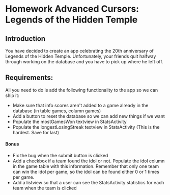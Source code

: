 # Homework Advanced Cursors: Legends of the Hidden Temple

## Introduction
You have decided to create an app celebrating the 20th anniversary of Legends of the Hidden Temple. Unfortunately, your friends quit halfway through working on the database and you have to pick up where he left off.

## Requirements:
All you need to do is add the following functionality to the app so we can ship it:

- Make sure that info scores aren't added to a game already in the database (in table games, column games)
- Add a button to reset the database so we can add new things if we want
- Populate the mostGamesWon textview in StatsActivity
- Populate the longestLosingStreak textview in StatsActivity (This is the hardest. Save for last)

#### Bonus

- Fix the bug when the submit button is clicked
- Add a checkbox if a team found the idol or not. Populate the idol column in the game table with this information. Remember that only one team can win the idol per game, so the idol can be found either 0 or 1 times per game.
- Add a listview so that a user can see the StatsActivity statistics for each team when the team is clicked
